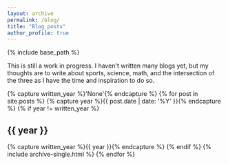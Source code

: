 ```yaml
---
layout: archive
permalink: /blog/
title: "Blog posts"
author_profile: true
---
```


{% include base_path %}

This is still a work in progress. I haven't written many blogs yet, but my thoughts are to write about sports, science, math, and the intersection of the three as I have the time and inspiration to do so.

{% capture written_year %}'None'{% endcapture %}
{% for post in site.posts %}
  {% capture year %}{{ post.date | date: '%Y' }}{% endcapture %}
  {% if year != written_year %}
    <h2 id="{{ year | slugify }}" class="archive__subtitle">{{ year }}</h2>
    {% capture written_year %}{{ year }}{% endcapture %}
  {% endif %}
  {% include archive-single.html %}
{% endfor %}
